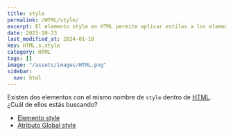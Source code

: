 ```yaml
---
title: style
permalink: /HTML/style/
excerpt: El elemento style en HTML permite aplicar estilos a los elementos de una página web.
date: 2023-10-23
last_modified_at: 2024-01-10
key: HTML.s.style
category: HTML
tags: []
image: "/assets/images/HTML.png"
sidebar:
  nav: html
---
```


Existen dos elementos con el mismo nombre de `style` dentro de [HTML](https://www.manualweb.net/html/). ¿Cuál de ellos estás buscando?

- [Elemento style](https://www.w3api.com/HTML/style-elemento/)
- [Atributo Global style](https://www.w3api.com/HTML/style-atributo/)
